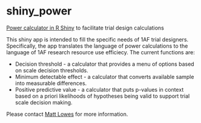 # shiny_power
[Power calculator in R Shiny](https://mattlowes-1af.shinyapps.io/shiny_power/) to facilitate trial design calculations

This shiny app is intended to fill the specific needs of 1AF trial designers. Specifically, the app translates the language of power calculations to the language of 1AF research resource use efficiecy. The current functions are:

* Decision threshold - a calculator that provides a menu of options based on scale decision thresholds. 
* Minimum detectable effect - a calculator that converts available sample into measurable differences.
* Positive predictive value - a calculator that puts p-values in context based on a priori likelihoods of hypotheses being valid to support trial scale decision making.

Please contact [Matt Lowes](mailto:matt.lowes@oneacrefund.org) for more information.
